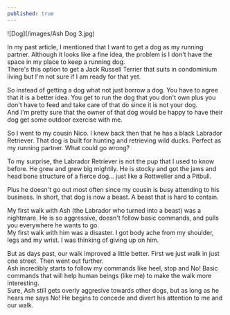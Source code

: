 ```yaml
---
published: true
---
```

![Dog](/images/Ash Dog 3.jpg)

In my past article, I mentioned that I want to get a dog as my running partner. Although it looks like a fine idea, the problem is I don't have the space in my place to keep a running dog.   
There's this option to get a Jack Russell Terrier that suits in condominium living but I'm not sure if I am ready for that yet.

So instead of getting a dog what not just borrow a dog. You have to agree that it is a better idea. You get to run the dog that you don't own plus you don't have to feed and take care of that do since it is not your dog.   
And I'm pretty sure that the owner of that dog would be happy to have their dog get some outdoor exercise with me.

So I went to my cousin Nico. I knew back then that he has a black Labrador Retriever. That dog is built for hunting and retrieving wild ducks. Perfect as my running partner. What could go wrong?

To my surprise, the Labrador Retriever is not the pup that I used to know before. He grew and grew big mightily. He is stocky and got the jaws and head bone structure of a fierce dog... just like a Rottwelier and a Pitbull.

Plus he doesn't go out most often since my cousin is busy attending to his business. In short, that dog is now a beast. A beast that is hard to contain.

My first walk with Ash (the Labrador who turned into a beast) was a nightmare. He is so aggressive, doesn't follow basic commands, and pulls you everywhere he wants to go.   
My first walk with him was a disaster. I got body ache from my shoulder, legs and my wrist. I was thinking of giving up on him.

But as days past, our walk improved a little better. First we just walk in just one street. Then went out further.   
Ash incredibly starts to follow my commands like heel, stop and No! Basic commands that will help human beings (like me) to make the walk more interesting.   
Sure, Ash still gets overly aggresive towards other dogs, but as long as he hears me says No! He begins to concede and divert his attention to me and our walk.


